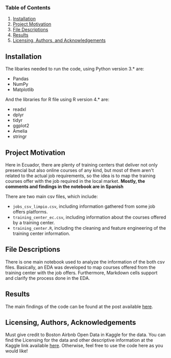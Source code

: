 ### Table of Contents

1. [Installation](#installation)
2. [Project Motivation](#motivation)
3. [File Descriptions](#files)
4. [Results](#results)
5. [Licensing, Authors, and Acknowledgements](#licensing)

## Installation <a name="installation"></a>

The libaries needed to run the code, using Python version 3.* are:

* Pandas
* NumPy
* Matplotlib

And the libraries for R file using R version 4.* are:

* readxl
* dplyr
* tidyr
* ggplot2
* Amelia
* stringr

## Project Motivation<a name="motivation"></a>

Here in Ecuador, there are plenty of training centers that deliver not only presencial but also online courses of any kind, but most of them aren't related to the actual job requirements, so the idea is to map the training courses offer with the job required in the local market. **Mostly, the comments and findings in the notebook are in Spanish**

There are two main csv files, which include: 

* `jobs_csv_limpio.csv`, including information gathered from some job offers platforms.
* `training_center_ec.csv`, including information about the courses offered by a training center.
* `training_center.R`, including the cleaning and feature engineering of the training center information.

## File Descriptions <a name="files"></a>

There is one main notebook used to analyze the information of the both csv files. Basically, an EDA was developed to map courses offered from the training center with the job offers. Furthermore, Markdown cells support and clarify the process done in the EDA.

## Results<a name="results"></a>

The main findings of the code can be found at the post available [here](https://medium.com/@klever.mera/thinking-to-travel-to-boston-after-the-lockdown-f84a99ec728e).

## Licensing, Authors, Acknowledgements<a name="licensing"></a>

Must give credit to Boston Airbnb Open Data in Kaggle for the data.  You can find the Licensing for the data and other descriptive information at the Kaggle link available [here](https://www.kaggle.com/airbnb/boston).  Otherwise, feel free to use the code here as you would like! 

